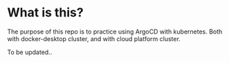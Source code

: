 # What is this?
The purpose of this repo is to practice using ArgoCD with kubernetes. Both with docker-desktop cluster, and with cloud platform cluster.

To be updated..
